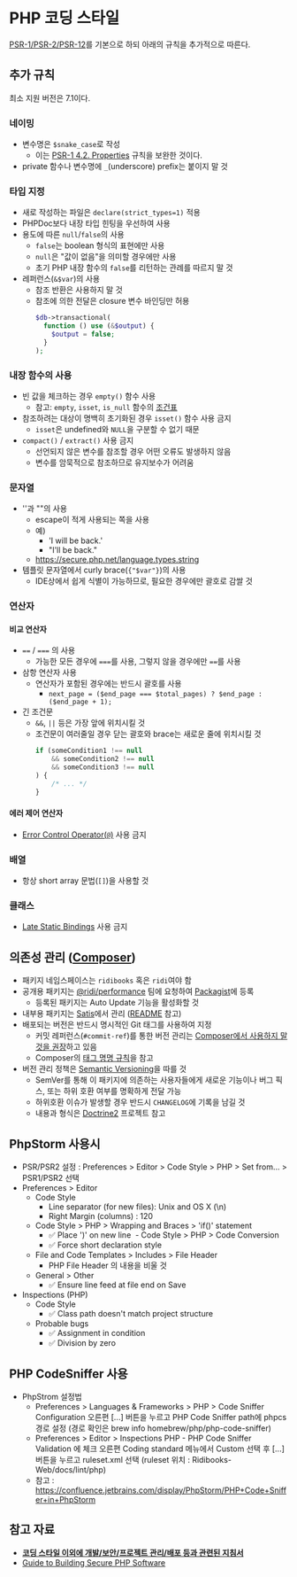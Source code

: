 # PHP 코딩 스타일

[PSR-1/PSR-2/PSR-12](http://www.php-fig.org/)를 기본으로 하되 아래의 규칙을 추가적으로 따른다.


## 추가 규칙

최소 지원 버전은 7.1이다.

### 네이밍

- 변수명은 `$snake_case`로 작성
  - 이는 [PSR-1 4.2. Properties](http://www.php-fig.org/psr/psr-1/#42-properties) 규칙을 보완한 것이다.
- private 함수나 변수명에 `_`(underscore) prefix는 붙이지 말 것

### 타입 지정

- 새로 작성하는 파일은 `declare(strict_types=1)` 적용
- PHPDoc보다 내장 타입 힌팅을 우선하여 사용
- 용도에 따른 `null`/`false`의 사용
  - `false`는 boolean 형식의 표현에만 사용
  - `null`은 "값이 없음"을 의미할 경우에만 사용
  - 초기 PHP 내장 함수의 `false`를 리턴하는 관례를 따르지 말 것
- 레퍼런스(`&$var`)의 사용
  - 참조 반환은 사용하지 말 것
  - 참조에 의한 전달은 closure 변수 바인딩만 허용
    ```php
    $db->transactional(
      function () use (&$output) {
        $output = false;
      }
    );
    ```

### 내장 함수의 사용

- 빈 값을 체크하는 경우 `empty()` 함수 사용
  - 참고: `empty`, `isset`, `is_null` 함수의 [조건표](https://www.virendrachandak.com/techtalk/php-isset-vs-empty-vs-is_null/)
- 참조하려는 대상이 명백히 초기화된 경우 `isset()` 함수 사용 금지
  - `isset`은 undefined와 `NULL`을 구분할 수 없기 때문
- `compact()` / `extract()` 사용 금지
  - 선언되지 않은 변수를 참조할 경우 어떤 오류도 발생하지 않음
  - 변수를 암묵적으로 참조하므로 유지보수가 어려움

### 문자열

- ''과 ""의 사용
  - escape이 적게 사용되는 쪽을 사용
  - 예)
    - 'I will be back.' 
    - "I'll be back."
  - https://secure.php.net/language.types.string
- 템플릿 문자열에서 curly brace(`{"$var"}`)의 사용
  - IDE상에서 쉽게 식별이 가능하므로, 필요한 경우에만 괄호로 감쌀 것

### 연산자

#### 비교 연산자
- `==` / `===` 의 사용
  - 가능한 모든 경우에 `===`를 사용, 그렇지 않을 경우에만 `==`를 사용
- 삼항 연산자 사용
  - 연산자가 포함된 경우에는 반드시 괄호를 사용
    - `next_page = ($end_page === $total_pages) ? $end_page : ($end_page + 1);`
- 긴 조건문
  - `&&`, `||` 등은 가장 앞에 위치시킬 것
  - 조건문이 여러줄일 경우 닫는 괄호와 brace는 새로운 줄에 위치시킬 것
    ```php
    if (someCondition1 !== null
        && someCondition2 !== null
        && someCondition3 !== null
    ) {
        /* ... */
    }
    ```

#### 에러 제어 연산자
- [Error Control Operator(`@`)](http://php.net/manual/en/language.operators.errorcontrol.php) 사용 금지

### 배열

- 항상 short array 문법(`[]`)을 사용할 것

### 클래스

- [Late Static Bindings](http://php.net/manual/kr/language.oop5.late-static-bindings.php) 사용 금지




## 의존성 관리 ([Composer](https://getcomposer.org/))

- 패키지 네임스페이스는 `ridibooks` 혹은 `ridi`여야 함
- 공개용 패키지는 [@ridi/performance](https://github.com/orgs/ridi/teams/performance) 팀에 요청하여 [Packagist](https://packagist.org/)에 등록
  - 등록된 패키지는 Auto Update 기능을 활성화할 것
- 내부용 패키지는 [Satis](https://satis.ridi.io/)에서 관리 ([README](https://gitlab.ridi.io/common/satis/blob/master/README.md) 참고)
- 배포되는 버전은 반드시 명시적인 Git 태그를 사용하여 지정
  - 커밋 레퍼런스(`#commit-ref`)를 통한 버전 관리는 [Composer에서 사용하지 말 것을 권장](https://github.com/composer/composer/blob/1.5/doc/articles/troubleshooting.md#i-have-locked-a-dependency-to-a-specific-commit-but-get-unexpected-results)하고 있음
  - Composer의 [태그 명명 규칙](https://getcomposer.org/doc/articles/versions.md#tags)을 참고
- 버전 관리 정책은 [Semantic Versioning](http://semver.org/)을 따를 것
  - SemVer를 통해 이 패키지에 의존하는 사용자들에게 새로운 기능이나 버그 픽스, 또는 하위 호환 여부를 명확하게 전달 가능
  - 하위호환 이슈가 발생할 경우 반드시 `CHANGELOG`에 기록을 남길 것
  - 내용과 형식은 [Doctrine2](https://github.com/doctrine/doctrine2/blob/master/UPGRADE.md) 프로젝트 참고



## PhpStorm 사용시

- PSR/PSR2 설정 : Preferences > Editor > Code Style > PHP > Set from… > PSR1/PSR2 선택
- Preferences > Editor
  - Code Style
    - Line separator (for new files): Unix and OS X (\n)
    - Right Margin (columns) : 120
  - Code Style > PHP > Wrapping and Braces > 'if()' statement
    - ✅ Place ')' on new line
  - Code Style > PHP > Code Conversion
    - ✅ Force short declaration style
  - File and Code Templates > Includes > File Header
    - PHP File Header 의 내용을 비울 것
  - General > Other
    - ✅ Ensure line feed at file end on Save
- Inspections (PHP)
  - Code Style 
    - ✅ Class path doesn't match project structure
  - Probable bugs
    - ✅ Assignment in condition
    - ✅ Division by zero




## PHP CodeSniffer 사용

- PhpStrom 설정법
  - Preferences > Languages & Frameworks > PHP > Code Sniffer
    Configuration 오른편 [...] 버튼을 누르고 PHP Code Sniffer path에 phpcs경로 설정
    (경로 확인은 brew info homebrew/php/php-code-sniffer)
  - Preferences > Editor > Inspections
    PHP - PHP Code Sniffer Validation 에 체크
    오른편 Coding standard 메뉴에서 Custom 선택 후 [...] 버튼을 누르고 ruleset.xml 선택
    (ruleset 위치 : Ridibooks-Web/docs/lint/php)
  - 참고 : https://confluence.jetbrains.com/display/PhpStorm/PHP+Code+Sniffer+in+PhpStorm




## 참고 자료

- **[코딩 스타일 이외에 개발/보안/프로젝트 관리/배포 등과 관련된 지침서](http://www.phptherightway.com)**
- [Guide to Building Secure PHP Software](https://paragonie.com/blog/2017/12/2018-guide-building-secure-php-software)
